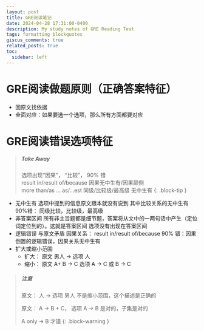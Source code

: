 ```yaml
---
layout: post
title: GRE阅读笔记
date: 2024-04-28 17:31:00-0400
description: My study notes of GRE Reading Test
tags: formatting blockquotes
giscus_comments: true
related_posts: true
toc:
  sidebar: left
---
```


# GRE阅读做题原则（正确答案特征）

- 回原文找依据
-	全面对应：如果要选一个选项，那么所有方面都要对应

# GRE阅读错误选项特征

> ##### Take Away
>
> 选项出现“因果”， “比较”， 90% 错\
> result in/result of/because 因果无中生有/因果颠倒\
> more than/as ... as/...est 同级/比较级/最高级 无中生有
{: .block-tip }

- 无中生有
  选项中提到的信息原文跟本就没有说到
  其中比较关系的无中生有90%错： 同级比较，比较级，最高级
- 非答案区间
  所有非主旨题都是细节题，答案将从文中的一两句话中产生（定位词定位到的）。这就是答案区间
  选项没有出现在答案区间
- 逻辑错误
  与原文矛盾
  因果关系： result in/result of/because 90% 错：因果倒置的逻辑错误，因果关系无中生有
- 扩大或缩小范围
  - 扩大： 原文 男人 → 选项 人
  - 缩小： 原文 A+ B → C
	    选项 A → C
	    或  B → C
> ##### 注意
>
> 原文： 人 →  选项 男人 不是缩小范围，这个描述是正确的
> 
> 原文： A → B + C， 选项 A → B 是对的，子集是对的
> 
> A only → B 才错
{: .block-warning }

